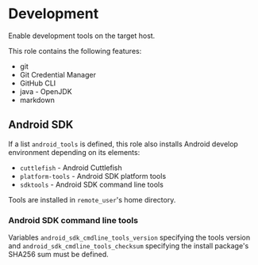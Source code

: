# Development

Enable development tools on the target host.

This role contains the following features:

* git
* Git Credential Manager
* GitHub CLI
* java - OpenJDK
* markdown

## Android SDK

If a list `android_tools` is defined, this role also installs Android
develop environment depending on its elements:

* `cuttlefish` - Android Cuttlefish
* `platform-tools` - Android SDK platform tools
* `sdktools` - Android SDK command line tools

Tools are installed in `remote_user`'s home directory.

### Android SDK command line tools

Variables `android_sdk_cmdline_tools_version` specifying the tools
version and `android_sdk_cmdline_tools_checksum` specifying the install
package's SHA256 sum must be defined.
